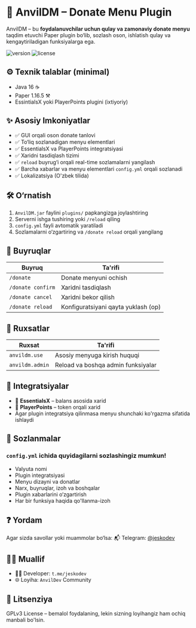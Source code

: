 # 💸 AnvilDM – Donate Menu Plugin

AnvilDM – bu **foydalanuvchilar uchun qulay va zamonaviy donate menyu** taqdim etuvchi Paper plugin bo‘lib, sozlash oson, ishlatish qulay va kengaytiriladigan funksiyalarga ega.

![version](https://img.shields.io/badge/version-1.6.5-brightgreen.svg) ![license](https://img.shields.io/badge/license-GPL3.0-blue.svg)


## ⚙ Texnik talablar (minimal)

- Java 16 ☕️
- Paper 1.16.5 ⚒️
- EssintialsX yoki PlayerPoints plugini (ixtiyoriy)


## ✨ Asosiy Imkoniyatlar

- ✅ GUI orqali oson donate tanlovi
- ✅ To‘liq sozlanadigan menyu elementlari
- ✅ EssentialsX va PlayerPoints integratsiyasi
- ✅ Xaridni tasdiqlash tizimi
- ✅ `reload` buyrug‘i orqali real-time sozlamalarni yangilash
- ✅ Barcha xabarlar va menyu elementlari `config.yml` orqali sozlanadi
- ✅ Lokalizatsiya (O'zbek tilida)


## 🛠 O‘rnatish

1. `AnvilDM.jar` faylini `plugins/` papkangizga joylashtiring
2. Serverni ishga tushiring yoki `/reload` qiling
3. `config.yml` fayli avtomatik yaratiladi
4. Sozlamalarni o‘zgartiring va `/donate reload` orqali yangilang


## 🔧 Buyruqlar

| Buyruq                     | Ta'rifi                          |
|---------------------------|----------------------------------|
| `/donate`                 | Donate menyuni ochish            |
| `/donate confirm`         | Xaridni tasdiqlash              |
| `/donate cancel`          | Xaridni bekor qilish             |
| `/donate reload`          | Konfiguratsiyani qayta yuklash (op) |


## 🔐 Ruxsatlar

| Ruxsat                      | Ta'rifi                             |
|----------------------------|-------------------------------------|
| `anvildm.use`              | Asosiy menyuga kirish huquqi        |
| `anvildm.admin`            | Reload va boshqa admin funksiyalar |


## 🔗 Integratsiyalar

- 🔹 **EssentialsX** – balans asosida xarid
- 🔹 **PlayerPoints** – token orqali xarid
- Agar plugin integratsiya qilinmasa menyu shunchaki ko'rgazma sifatida ishlaydi


## 📁 Sozlanmalar
### `config.yml` ichida quyidagilarni sozlashingiz mumkun!
- Valyuta nomi
- Plugin integratsiyasi
- Menyu dizayni va donatlar
- Narx, buyruqlar, izoh va boshqalar
- Plugin xabarlarini o‘zgartirish
- Har bir funksiya haqida qo'llanma-izoh


## ❓ Yordam

Agar sizda savollar yoki muammolar bo‘lsa:
📬 Telegram: [@jeskodev](https://t.me/jeskodev)


## 🧑‍💻 Muallif

- 👨‍💻 Developer: `t.me/jeskodev`
- 🌐 Loyiha: `AnvilDev` Community


## 📜 Litsenziya

GPLv3 License – bemalol foydalaning, lekin sizning loyihangiz ham ochiq manbali bo'lsin.
